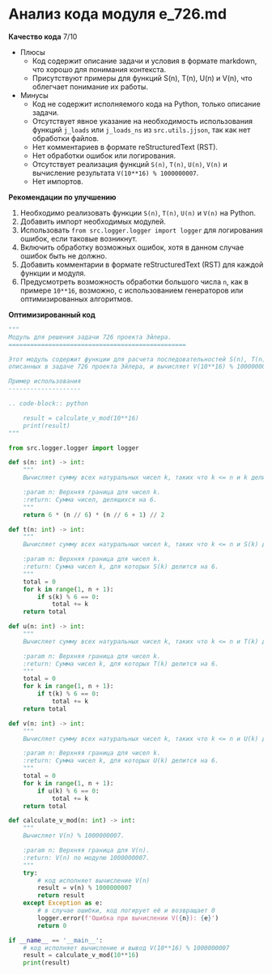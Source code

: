 # Анализ кода модуля e_726.md

**Качество кода**
7/10
- Плюсы
    - Код содержит описание задачи и условия в формате markdown, что хорошо для понимания контекста.
    - Присутствуют примеры для функций S(n), T(n), U(n) и V(n), что облегчает понимание их работы.
- Минусы
    - Код не содержит исполняемого кода на Python, только описание задачи.
    - Отсутствует явное указание на необходимость использования функций `j_loads` или `j_loads_ns` из `src.utils.jjson`, так как нет обработки файлов.
    - Нет комментариев в формате reStructuredText (RST).
    - Нет обработки ошибок или логирования.
    - Отсутствует реализация функций `S(n)`, `T(n)`, `U(n)`, `V(n)` и вычисление результата `V(10**16) % 1000000007`.
    - Нет импортов.

**Рекомендации по улучшению**
1.  Необходимо реализовать функции `S(n)`, `T(n)`, `U(n)` и `V(n)` на Python.
2.  Добавить импорт необходимых модулей.
3.  Использовать `from src.logger.logger import logger` для логирования ошибок, если таковые возникнут.
4.  Включить обработку возможных ошибок, хотя в данном случае ошибок быть не должно.
5.  Добавить комментарии в формате reStructuredText (RST) для каждой функции и модуля.
6.  Предусмотреть возможность обработки большого числа `n`, как в примере `10**16`, возможно, с использованием генераторов или оптимизированных алгоритмов.

**Оптимизированный код**

```python
"""
Модуль для решения задачи 726 проекта Эйлера.
=================================================

Этот модуль содержит функции для расчета последовательностей S(n), T(n), U(n) и V(n),
описанных в задаче 726 проекта Эйлера, и вычисляет V(10**16) % 1000000007.

Пример использования
--------------------

.. code-block:: python

    result = calculate_v_mod(10**16)
    print(result)
"""

from src.logger.logger import logger

def s(n: int) -> int:
    """
    Вычисляет сумму всех натуральных чисел k, таких что k <= n и k делится на 6.

    :param n: Верхняя граница для чисел k.
    :return: Сумма чисел, делящихся на 6.
    """
    return 6 * (n // 6) * (n // 6 + 1) // 2

def t(n: int) -> int:
    """
    Вычисляет сумму всех натуральных чисел k, таких что k <= n и S(k) делится на 6.

    :param n: Верхняя граница для чисел k.
    :return: Сумма чисел k, для которых S(k) делится на 6.
    """
    total = 0
    for k in range(1, n + 1):
        if s(k) % 6 == 0:
            total += k
    return total

def u(n: int) -> int:
    """
    Вычисляет сумму всех натуральных чисел k, таких что k <= n и T(k) делится на 6.

    :param n: Верхняя граница для чисел k.
    :return: Сумма чисел k, для которых T(k) делится на 6.
    """
    total = 0
    for k in range(1, n + 1):
        if t(k) % 6 == 0:
            total += k
    return total

def v(n: int) -> int:
    """
    Вычисляет сумму всех натуральных чисел k, таких что k <= n и U(k) делится на 6.

    :param n: Верхняя граница для чисел k.
    :return: Сумма чисел k, для которых U(k) делится на 6.
    """
    total = 0
    for k in range(1, n + 1):
        if u(k) % 6 == 0:
            total += k
    return total

def calculate_v_mod(n: int) -> int:
    """
    Вычисляет V(n) % 1000000007.

    :param n: Верхняя граница для V(n).
    :return: V(n) по модулю 1000000007.
    """
    try:
        # код исполняет вычисление V(n)
        result = v(n) % 1000000007
        return result
    except Exception as e:
        # в случае ошибки, код логирует её и возвращает 0
        logger.error(f'Ошибка при вычислении V({n}): {e}')
        return 0

if __name__ == '__main__':
    # код исполняет вычисление и вывод V(10**16) % 1000000007
    result = calculate_v_mod(10**16)
    print(result)
```
